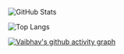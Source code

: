 ![GitHub Stats](https://github-readme-stats.vercel.app/api?username=vaibhavwagh19&show_icons=true&theme=radical)

![Top Langs](https://github-readme-stats.vercel.app/api/top-langs/?username=vaibhavwagh19&layout=compact)

[![Vaibhav's github activity graph](https://github-readme-activity-graph.vercel.app/graph?username=vaibhavwagh19&theme=dracula)](https://github.com/ashutosh00710/github-readme-activity-graph)
